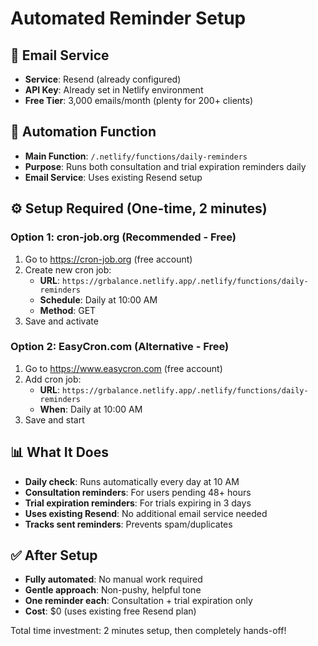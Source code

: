 # Automated Reminder Setup

## 📧 Email Service
- **Service**: Resend (already configured)
- **API Key**: Already set in Netlify environment
- **Free Tier**: 3,000 emails/month (plenty for 200+ clients)

## 🤖 Automation Function
- **Main Function**: `/.netlify/functions/daily-reminders`
- **Purpose**: Runs both consultation and trial expiration reminders daily
- **Email Service**: Uses existing Resend setup

## ⚙️ Setup Required (One-time, 2 minutes)

### Option 1: cron-job.org (Recommended - Free)
1. Go to https://cron-job.org (free account)
2. Create new cron job:
   - **URL**: `https://grbalance.netlify.app/.netlify/functions/daily-reminders`
   - **Schedule**: Daily at 10:00 AM
   - **Method**: GET
3. Save and activate

### Option 2: EasyCron.com (Alternative - Free)
1. Go to https://www.easycron.com (free account)
2. Add cron job:
   - **URL**: `https://grbalance.netlify.app/.netlify/functions/daily-reminders`
   - **When**: Daily at 10:00 AM
3. Save and start

## 📊 What It Does
- **Daily check**: Runs automatically every day at 10 AM
- **Consultation reminders**: For users pending 48+ hours
- **Trial expiration reminders**: For trials expiring in 3 days
- **Uses existing Resend**: No additional email service needed
- **Tracks sent reminders**: Prevents spam/duplicates

## ✅ After Setup
- **Fully automated**: No manual work required
- **Gentle approach**: Non-pushy, helpful tone
- **One reminder each**: Consultation + trial expiration only
- **Cost**: $0 (uses existing free Resend plan)

Total time investment: 2 minutes setup, then completely hands-off!